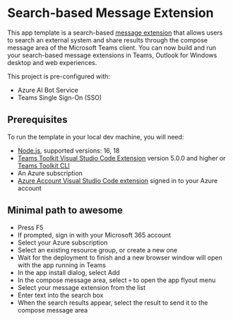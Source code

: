 # Search-based Message Extension

This app template is a search-based [message extension](https://docs.microsoft.com/microsoftteams/platform/messaging-extensions/what-are-messaging-extensions?tabs=nodejs) that allows users to search an external system and share results through the compose message area of the Microsoft Teams client. You can now build and run your search-based message extensions in Teams, Outlook for Windows desktop and web experiences.

This project is pre-configured with:

- Azure AI Bot Service
- Teams Single Sign-On (SSO)

## Prerequisites

To run the template in your local dev machine, you will need:

- [Node.js](https://nodejs.org/), supported versions: 16, 18
- [Teams Toolkit Visual Studio Code Extension](https://aka.ms/teams-toolkit) version 5.0.0 and higher or [Teams Toolkit CLI](https://aka.ms/teamsfx-toolkit-cli)
- An Azure subscription
- [Azure Account Visual Studio Code extension](https://marketplace.visualstudio.com/items?itemName=ms-vscode.azure-account) signed in to your Azure account

## Minimal path to awesome

- Press F5
- If prompted, sign in with your Microsoft 365 account
- Select your Azure subscription
- Select an existing resource group, or create a new one
- Wait for the deployment to finish and a new browser window will open with the app running in Teams
- In the app install dialog, select Add
- In the compose message area, select `+` to open the app flyout menu
- Select your message extension from the list
- Enter text into the search box
- When the search results appear, select the result to send it to the compose message area
